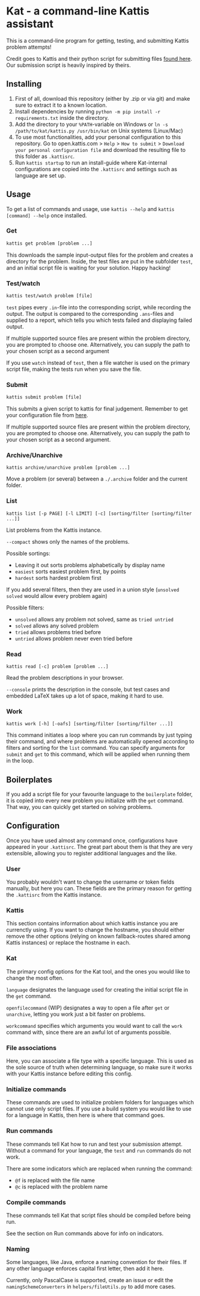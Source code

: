 # Kat - a command-line Kattis assistant

This is a command-line program for getting, testing, and submitting Kattis problem attempts!

Credit goes to Kattis and their python script for submitting files [found here](https://open.kattis.com/help/submit). Our submission script is heavily inspired by theirs.

## Installing

1. First of all, download this repository (either by .zip or via git) and make sure to extract it to a known location.
2. Install dependencies by running `python -m pip install -r requirements.txt` inside the directory.
3. Add the directory to your `%PATH`-variable on Windows or `ln -s /path/to/kat/kattis.py /usr/bin/kat` on Unix systems (Linux/Mac)
4. To use most functionalities, add your personal configuration to this repository. Go to open.kattis.com > `Help` > `How to submit` > `Download your personal configuration file` and download the resulting file to this folder as `.kattisrc`.
5. Run `kattis startup` to run an install-guide where Kat-internal configurations are copied into the `.kattisrc` and settings such as language are set up.

## Usage

To get a list of commands and usage, use `kattis --help` and `kattis [command] --help` once installed.

### Get

```txt
kattis get problem [problem ...]
```

This downloads the sample input-output files for the problem and creates a directory for the problem. Inside, the test files are put in the subfolder `test`, and an initial script file is waiting for your solution. Happy hacking!

### Test/watch

```txt
kattis test/watch problem [file]
```

`test` pipes every `.in`-file into the corresponding script, while recording the output. The output is compared to the corresponding `.ans`-files and supplied to a report, which tells you which tests failed and displaying failed output.

If multiple supported source files are present within the problem directory, you are prompted to choose one. Alternatively, you can supply the path to your chosen script as a second argument

If you use `watch` instead of `test`, then a file watcher is used on the primary script file, making the tests run when you save the file.

### Submit

```txt
kattis submit problem [file]
```

This submits a given script to kattis for final judgement.
Remember to get your configuration file from [here](https://open.kattis.com/help/submit).

If multiple supported source files are present within the problem directory, you are prompted to choose one. Alternatively, you can supply the path to your chosen script as a second argument.

### Archive/Unarchive

```
kattis archive/unarchive problem [problem ...]
```

Move a problem (or several) between a `./.archive` folder and the current folder. 

### List

```
kattis list [-p PAGE] [-l LIMIT] [-c] [sorting/filter [sorting/filter ...]]
```

List problems from the Kattis instance.

`--compact` shows only the names of the problems.

Possible sortings:
 - Leaving it out sorts problems alphabetically by display name
 - `easiest` sorts easiest problem first, by points
 - `hardest` sorts hardest problem first

If you add several filters, then they are used in a union style (`unsolved solved` would allow every problem again)

Possible filters:
 - `unsolved` allows any problem not solved, same as `tried untried`
 - `solved` allows any solved problem
 - `tried` allows problems tried before
 - `untried` allows problem never even tried before

### Read

```
kattis read [-c] problem [problem ...]
```

Read the problem descriptions in your browser.

`--console` prints the description in the console, but test cases and embedded LaTeX takes up a lot of space, making it hard to use.

### Work

```
kattis work [-h] [-oafs] [sorting/filter [sorting/filter ...]]
```

This command initiates a loop where you can run commands by just typing their command, and where problems are automatically opened according to filters and sorting for the `list` command. You can specify arguments for `submit` and `get` to this command, which will be applied when running them in the loop.

## Boilerplates

If you add a script file for your favourite language to the `boilerplate` folder, it is copied into every new problem you initialize with the `get` command. That way, you can quickly get started on solving problems. 

## Configuration

Once you have used almost any command once, configurations have appeared in your `.kattisrc`.
The great part about them is that they are very extensible, allowing you to register additional languages and the like.

### User

You probably wouldn't want to change the username or token fields manually, but here you can. These fields are the primary reason for getting the `.kattisrc` from the Kattis instance.

### Kattis

This section contains information about which kattis instance you are currenctly using. If you want to change the hostname, you should either remove the other options (relying on known fallback-routes shared among Kattis instances) or replace the hostname in each.

### Kat

The primary config options for the Kat tool, and the ones you would like to change the most often.

`language` designates the language used for creating the initial script file in the `get` command.

`openfilecommand` (WIP) designates a way to open a file after `get` or `unarchive`, letting you work just a bit faster on problems.

`workcommand` specifies which arguments you would want to call the `work` command with, since there are an awful lot of arguments possible.

### File associations

Here, you can associate a file type with a specific language. This is used as the sole source of truth when determining language, so make sure it works with your Kattis instance before editing this config.

### Initialize commands

These commands are used to initialize problem folders for languages which cannot use only script files.
If you use a build system you would like to use for a language in Kattis, then here is where that command goes.

### Run commands

These commands tell Kat how to run and test your submission attempt.
Without a command for your language, the `test` and `run` commands do not work.

There are some indicators which are replaced when running the command:
 - `@f` is replaced with the file name
 - `@c` is replaced with the problem name

### Compile commands

These commands tell Kat that script files should be compiled before being run.

See the section on Run commands above for info on indicators.

### Naming

Some languages, like Java, enforce a naming convention for their files.
If any other language enforces capital first letter, then add it here.

Currently, only PascalCase is supported, create an issue or edit the `namingSchemeConverters` in `helpers/fileUtils.py` to add more cases.

